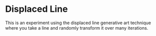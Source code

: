 # Displaced Line

This is an experiment using the displaced line generative art technique where you take a line and randomly transform it over many iterations.
